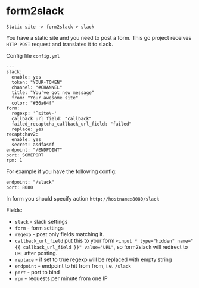# form2slack
`Static site -> form2slack-> slack`

You have a static site and you need to post a form.
This go project receives `HTTP POST` request and translates it to slack.

Config file `config.yml`

```
---
slack:
  enable: yes
  token: "YOUR-TOKEN"
  channel: "#CHANNEL"
  title: "You've got new message"
  from: "Your awesome site"
  color: "#36a64f"
form:
  regexp: '^site\-'
  callback_url_field: "callback"
  failed_recaptcha_callback_url_field: "failed"
  replace: yes
recaptchav2:
  enable: yes
  secret: asdfasdf
endpoint: "/ENDPOINT"
port: SOMEPORT
rpm: 1
```


For example if you have the following config:
```
endpoint: "/slack"
port: 8080
```

In form you should specify action `http://hostname:8080/slack`

Fields:

* `slack` - slack settings
* `form` - form settings
*   `regexp` - post only fields matching it.
*   `callback_url_field` put this to your form `<input * type="hidden" name="{{ callback_url_field }}" value="URL"`, so form2slack will redirect to `URL` after posting.
*   `replace` - if set to true regexp will be replaced with empty string
* `endpoint` - endpoint to hit from from, i.e. `/slack`
* `port` - port to bind
* `rpm` - requests per minute from one IP
